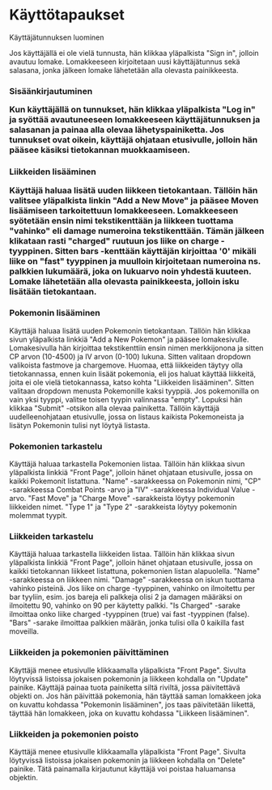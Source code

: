 <h1>Käyttötapaukset</h1
  
<h3>Käyttäjätunnuksen luominen</3>

Jos käyttäjällä ei ole vielä tunnusta, hän klikkaa yläpalkista "Sign in", jolloin avautuu lomake. Lomakkeeseen kirjoitetaan uusi
käyttäjätunnus sekä salasana, jonka jälkeen lomake lähetetään alla olevasta painikkeesta. 

<h3>Sisäänkirjautuminen</3>

Kun käyttäjällä on tunnukset, hän klikkaa yläpalkista "Log in" ja syöttää avautuneeseen lomakkeeseen käyttäjätunnuksen ja salasanan
ja painaa alla olevaa lähetyspainiketta. Jos tunnukset ovat oikein, käyttäjä ohjataan etusivulle, jolloin hän pääsee käsiksi
tietokannan muokkaamiseen. 

<h3>Liikkeiden lisääminen</3>

Käyttäjä haluaa lisätä uuden liikkeen tietokantaan. Tällöin hän valitsee yläpalkista linkin "Add a New Move" ja pääsee Moven
lisäämiseen tarkoitettuun lomakkeeseen. Lomakkeeseen syötetään ensin nimi tekstikenttään ja liikkeen tuottama "vahinko" eli
damage numeroina tekstikenttään. Tämän jälkeen klikataan rasti "charged" ruutuun jos liike on charge -tyyppinen. Sitten bars
-kenttään käyttäjän kirjoittaa '0' mikäli liike on "fast" tyyppinen ja muulloin kirjoitetaan numeroina ns. palkkien lukumäärä,
joka on lukuarvo noin yhdestä kuuteen. Lomake lähetetään alla olevasta painikkeesta, jolloin isku lisätään tietokantaan. 

<h3>Pokemonin lisääminen</h3>

Käyttäjä haluaa lisätä uuden Pokemonin tietokantaan. Tällöin hän klikkaa sivun yläpalkista linkkiä "Add a New Pokemon" ja pääsee
lomakesivulle. Lomakesivulla hän kirjoittaa tekstikenttiin ensin nimen merkkijonona ja sitten CP arvon (10-4500) ja IV arvon 
(0-100) lukuna. Sitten valitaan dropdown valikoista fastmove ja chargemove. Huomaa, että liikkeiden täytyy olla tietokannassa,
ennen kuin lisäät pokemonia, eli jos haluat käyttää liikkeitä, joita ei ole vielä tietokannassa, katso kohta "Liikkeiden 
lisääminen". Sitten valitaan dropdown menusta Pokemonille kaksi tyyppiä. Jos pokemonilla on vain yksi tyyppi, valitse toisen
tyypin valinnassa "empty". Lopuksi hän klikkaa "Submit" -otsikon alla olevaa painiketta. Tällöin käyttäjä uudelleenohjataan
etusivulle, jossa on listaus kaikista Pokemoneista ja lisätyn Pokemonin tulisi nyt löytyä listasta.

<h3>Pokemonien tarkastelu</h3>

Käyttäjä haluaa tarkastella Pokemonien listaa. Tällöin hän klikkaa sivun yläpalkista linkkiä "Front Page", jolloin hänet ohjataan
etusivulle, jossa on kaikki Pokemonit listattuna. "Name" -sarakkeessa on Pokemonin nimi, "CP" -sarakkeessa Combat Points -arvo ja
"IV" -sarakkeessa Individual Value -arvo. "Fast Move" ja "Charge Move" -sarakkeista löytyy pokemonin liikkeiden nimet. "Type 1"
ja "Type 2" -sarakkeista löytyy pokemonin molemmat tyypit.

<h3>Liikkeiden tarkastelu</h3>

Käyttäjä haluaa tarkastella liikkeiden listaa. Tällöin hän klikkaa sivun yläpalkista linkkiä "Front Page", jolloin hänet ohjataan
etusivulle, jossa on kaikki tietokannan liikkeet listattuna, pokemonien listan alapuolella. "Name" -sarakkeessa on liikkeen nimi.
"Damage" -sarakkeessa on iskun tuottama vahinko pisteinä. Jos liike on charge -tyyppinen, vahinko on ilmoitettu per bar tyyliin,
esim. jos bareja eli palkkeja olisi 2 ja damagen määräksi on ilmoitettu 90, vahinko on 90 per käytetty palkki. "Is Charged" 
-sarake ilmoittaa onko liike charged -tyyppinen (true) vai fast -tyyppinen (false). "Bars" -sarake ilmoittaa palkkien määrän,
jonka tulisi olla 0 kaikilla fast moveilla. 

<h3>Liikkeiden ja pokemonien päivittäminen</h3>

Käyttäjä menee etusivulle klikkaamalla yläpalkista "Front Page". Sivulta löytyvissä listoissa jokaisen pokemonin ja liikkeen
kohdalla on "Update" painike. Käyttäjä painaa tuota painiketta siltä riviltä, jossa päivitettävä objekti on. Jos hän päivittää
pokemonia, hän täyttää saman lomakkeen joka on kuvattu kohdassa "Pokemonin lisääminen", jos taas päivitetään liikettä, täyttää
hän lomakkeen, joka on kuvattu kohdassa "Liikkeen lisääminen".

<h3>Liikkeiden ja pokemonien poisto</h3>

Käyttäjä menee etusivulle klikkaamalla yläpalkista "Front Page". Sivulta löytyvissä listoissa jokaisen pokemonin ja liikkeen
kohdalla on "Delete" painike. Tätä painamalla kirjautunut käyttäjä voi poistaa haluamansa objektin.

